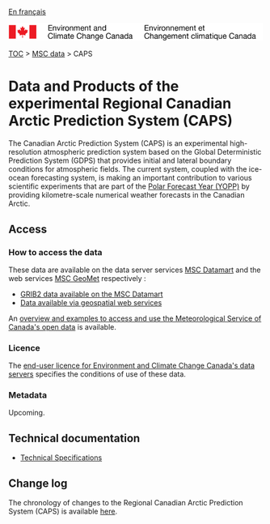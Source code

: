[En français](readme_caps_fr.md)

![ECCC logo](../../img_eccc-logo.png)

[TOC](../../readme_en.md) > [MSC data](../readme_en.md) > CAPS

# Data and Products of the experimental Regional Canadian Arctic Prediction System (CAPS)

The Canadian Arctic Prediction System (CAPS) is an experimental high-resolution atmospheric prediction system based on the Global Deterministic Prediction System (GDPS) that provides initial and lateral boundary conditions for atmospheric fields. The current system, coupled with the ice-ocean forecasting system, is making an important contribution to various scientific experiments that are part of the [Polar Forecast Year (YOPP)](https://www.polarprediction.net/) by providing kilometre-scale numerical weather forecasts in the Canadian Arctic.

## Access

### How to access the data

These data are available on the data server services [MSC Datamart](../../msc-datamart/readme_en.md) and the web services [MSC GeoMet](../../msc-geomet/readme_en.md) respectively :

* [GRIB2 data available on the MSC Datamart](readme_caps-datamart_en.md) 
* [Data available via geospatial web services](../../msc-geomet/readme_en.md) 

An [overview and examples to access and use the Meteorological Service of Canada's open data](../../usage/readme_en.md) is available.

### Licence

The [end-user licence for Environment and Climate Change Canada's data servers](../../licence/readme_en.md) specifies the conditions of use of these data.

### Metadata

Upcoming.

## Technical documentation

* [Technical Specifications](https://collaboration.cmc.ec.gc.ca/cmc/CMOI/product_guide/docs/tech_specifications/CAPS-100_factsheet.pdf)

## Change log

The chronology of changes to the Regional Canadian Arctic Prediction System (CAPS) is available [here](changelog_caps_en.md).